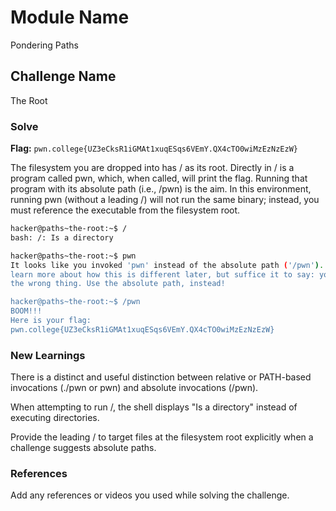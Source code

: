 # Module Name
Pondering Paths   
## Challenge Name
The Root

### Solve
**Flag:** `pwn.college{UZ3eCksR1iGMAt1xuqESqs6VEmY.QX4cTO0wiMzEzNzEzW}  `

The filesystem you are dropped into has / as its root.  Directly in / is a program called pwn, which, when called, will print the flag.  Running that program with its absolute path (i.e., /pwn) is the aim.  In this environment, running pwn (without a leading /) will not run the same binary; instead, you must reference the executable from the filesystem root.

```bash
hacker@paths~the-root:~$ /
bash: /: Is a directory

hacker@paths~the-root:~$ pwn
It looks like you invoked 'pwn' instead of the absolute path ('/pwn'). You'll 
learn more about how this is different later, but suffice it to say: you ran 
the wrong thing. Use the absolute path, instead!

hacker@paths~the-root:~$ /pwn
BOOM!!!
Here is your flag:
pwn.college{UZ3eCksR1iGMAt1xuqESqs6VEmY.QX4cTO0wiMzEzNzEzW}

```

### New Learnings
There is a distinct and useful distinction between relative or PATH-based invocations (./pwn or pwn) and absolute invocations (/pwn).

When attempting to run /, the shell displays "Is a directory" instead of executing directories.

Provide the leading / to target files at the filesystem root explicitly when a challenge suggests absolute paths.

### References 
Add any references or videos you used while solving the challenge.
